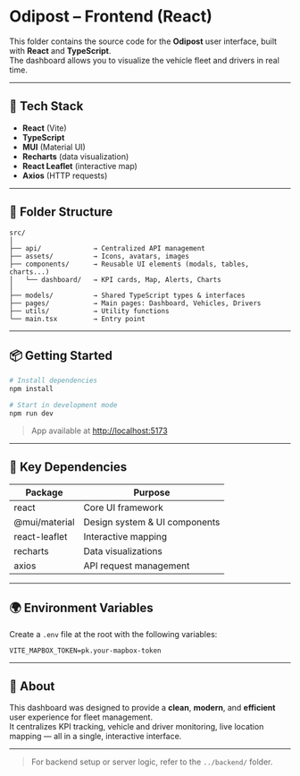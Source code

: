 
# Odipost – Frontend (React)

This folder contains the source code for the **Odipost** user interface, built with **React** and **TypeScript**.  
The dashboard allows you to visualize the vehicle fleet and drivers in real time.

---

## 🚀 Tech Stack

- **React** (Vite)
- **TypeScript**
- **MUI** (Material UI)
- **Recharts** (data visualization)
- **React Leaflet** (interactive map)
- **Axios** (HTTP requests)

---

## 📁 Folder Structure

```
src/
│
├── api/             → Centralized API management
├── assets/          → Icons, avatars, images
├── components/      → Reusable UI elements (modals, tables, charts...)
│   └── dashboard/   → KPI cards, Map, Alerts, Charts
│
├── models/          → Shared TypeScript types & interfaces
├── pages/           → Main pages: Dashboard, Vehicles, Drivers
├── utils/           → Utility functions
└── main.tsx         → Entry point
```

---

## 📦 Getting Started

```bash
# Install dependencies
npm install

# Start in development mode
npm run dev
```

> App available at [http://localhost:5173](http://localhost:5173)

---

## 🔗 Key Dependencies

| Package         | Purpose                      |
|----------------|-------------------------------|
| react           | Core UI framework             |
| @mui/material   | Design system & UI components |
| react-leaflet   | Interactive mapping           |
| recharts        | Data visualizations           |
| axios           | API request management        |

---

## 🌍 Environment Variables

Create a `.env` file at the root with the following variables:

```
VITE_MAPBOX_TOKEN=pk.your-mapbox-token
```

---

## 🧠 About

This dashboard was designed to provide a **clean**, **modern**, and **efficient** user experience for fleet management.  
It centralizes KPI tracking, vehicle and driver monitoring, live location mapping — all in a single, interactive interface.

---

> For backend setup or server logic, refer to the `../backend/` folder.
